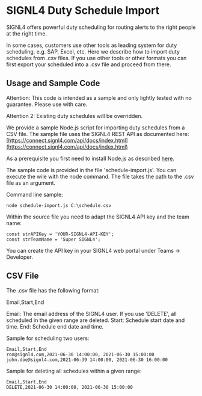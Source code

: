 
# SIGNL4 Duty Schedule Import

SIGNL4 offers powerful duty scheduling for routing alerts to the right people at the right time.

In some cases, customers use other tools as leading system for duty scheduling, e.g. SAP, Excel, etc. Here we describe how to import duty schedules from .csv files. If you use other tools or other formats you can first export your scheduled into a .csv file and proceed from there.

## Usage and Sample Code

Attention: This code is intended as a sample and only lightly tested with no guarantee. Please use with care.

Attention 2: Existing duty schedules will be overridden.

We provide a sample Node.js script for importing duty schedules from a CSV file. The sample file uses the SIGNL4 REST API as documented here:
[https://connect.signl4.com/api/docs/index.html](https://connect.signl4.com/api/docs/index.html)

As a prerequisite you first need to install Node.js as described [here](https://nodejs.org/en/download/).

The sample code is provided in the file 'schedule-import.js'. You can execute the wile with the node command. The file takes the path to the .csv file as an argument.

Command line sample:

    node schedule-import.js C:\schedule.csv

Within the source file you need to adapt the SIGNL4 API key and the team name:

```
const strAPIKey = 'YOUR-SIGNL4-API-KEY';
const strTeamName = 'Super SIGNL4';
```

You can create the API key in your SIGNL4 web portal under Teams -> Developer.

## CSV File

The .csv file has the following format:

Email,Start,End

Email: The email address of the SIGNL4 user. If you use 'DELETE', all scheduled in the given range are deleted.
Start: Schedule start date and time.
End: Schedule end date and time.

Sample for scheduling two users:

```
Email,Start,End
ron@signl4.com,2021-06-30 14:00:00, 2021-06-30 15:00:00
john.doe@signl4.com,2021-06-39 14:00:00, 2021-06-30 16:00:00
```

Sample for deleting all schedules within a given range:

```
Email,Start,End
DELETE,2021-06-30 14:00:00, 2021-06-30 15:00:00
```

